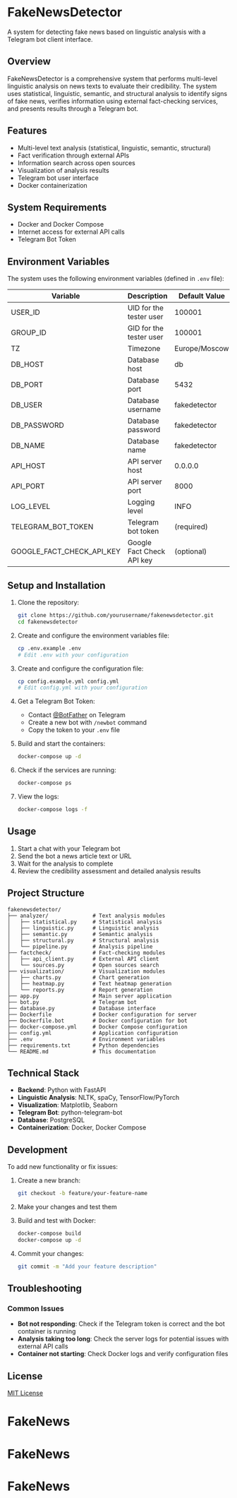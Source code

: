 # FakeNewsDetector

A system for detecting fake news based on linguistic analysis with a Telegram bot client interface.

## Overview

FakeNewsDetector is a comprehensive system that performs multi-level linguistic analysis on news texts to evaluate their credibility. The system uses statistical, linguistic, semantic, and structural analysis to identify signs of fake news, verifies information using external fact-checking services, and presents results through a Telegram bot.

## Features

- Multi-level text analysis (statistical, linguistic, semantic, structural)
- Fact verification through external APIs
- Information search across open sources
- Visualization of analysis results
- Telegram bot user interface
- Docker containerization

## System Requirements

- Docker and Docker Compose
- Internet access for external API calls
- Telegram Bot Token

## Environment Variables

The system uses the following environment variables (defined in `.env` file):

| Variable | Description | Default Value |
|----------|-------------|---------------|
| USER_ID | UID for the tester user | 100001 |
| GROUP_ID | GID for the tester user | 100001 |
| TZ | Timezone | Europe/Moscow |
| DB_HOST | Database host | db |
| DB_PORT | Database port | 5432 |
| DB_USER | Database username | fakedetector |
| DB_PASSWORD | Database password | fakedetector |
| DB_NAME | Database name | fakedetector |
| API_HOST | API server host | 0.0.0.0 |
| API_PORT | API server port | 8000 |
| LOG_LEVEL | Logging level | INFO |
| TELEGRAM_BOT_TOKEN | Telegram bot token | (required) |
| GOOGLE_FACT_CHECK_API_KEY | Google Fact Check API key | (optional) |

## Setup and Installation

1. Clone the repository:
   ```bash
   git clone https://github.com/yourusername/fakenewsdetector.git
   cd fakenewsdetector
   ```

2. Create and configure the environment variables file:
   ```bash
   cp .env.example .env
   # Edit .env with your configuration
   ```

3. Create and configure the configuration file:
   ```bash
   cp config.example.yml config.yml
   # Edit config.yml with your configuration
   ```

4. Get a Telegram Bot Token:
   - Contact [@BotFather](https://t.me/BotFather) on Telegram
   - Create a new bot with `/newbot` command
   - Copy the token to your `.env` file

5. Build and start the containers:
   ```bash
   docker-compose up -d
   ```

6. Check if the services are running:
   ```bash
   docker-compose ps
   ```

7. View the logs:
   ```bash
   docker-compose logs -f
   ```

## Usage

1. Start a chat with your Telegram bot
2. Send the bot a news article text or URL
3. Wait for the analysis to complete
4. Review the credibility assessment and detailed analysis results

## Project Structure

```
fakenewsdetector/
├── analyzer/              # Text analysis modules
│   ├── statistical.py     # Statistical analysis
│   ├── linguistic.py      # Linguistic analysis
│   ├── semantic.py        # Semantic analysis
│   ├── structural.py      # Structural analysis
│   └── pipeline.py        # Analysis pipeline
├── factcheck/             # Fact-checking modules
│   ├── api_client.py      # External API client
│   └── sources.py         # Open sources search
├── visualization/         # Visualization modules
│   ├── charts.py          # Chart generation
│   ├── heatmap.py         # Text heatmap generation
│   └── reports.py         # Report generation
├── app.py                 # Main server application
├── bot.py                 # Telegram bot
├── database.py            # Database interface
├── Dockerfile             # Docker configuration for server
├── Dockerfile.bot         # Docker configuration for bot
├── docker-compose.yml     # Docker Compose configuration
├── config.yml             # Application configuration
├── .env                   # Environment variables
├── requirements.txt       # Python dependencies
└── README.md              # This documentation
```

## Technical Stack

- **Backend**: Python with FastAPI
- **Linguistic Analysis**: NLTK, spaCy, TensorFlow/PyTorch
- **Visualization**: Matplotlib, Seaborn
- **Telegram Bot**: python-telegram-bot
- **Database**: PostgreSQL
- **Containerization**: Docker, Docker Compose

## Development

To add new functionality or fix issues:

1. Create a new branch:
   ```bash
   git checkout -b feature/your-feature-name
   ```

2. Make your changes and test them

3. Build and test with Docker:
   ```bash
   docker-compose build
   docker-compose up -d
   ```

4. Commit your changes:
   ```bash
   git commit -m "Add your feature description"
   ```

## Troubleshooting

### Common Issues

- **Bot not responding**: Check if the Telegram token is correct and the bot container is running
- **Analysis taking too long**: Check the server logs for potential issues with external API calls
- **Container not starting**: Check Docker logs and verify configuration files

## License

[MIT License](LICENSE)
# FakeNews
# FakeNews
# FakeNews
